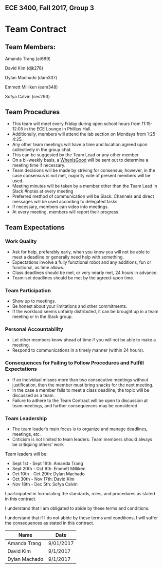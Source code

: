 ## ECE 3400, Fall 2017, Group 3

# Team Contract

## Team Members: 

Amanda Trang (at669)

David Kim (djk278)

Dylan Machado (dam337)

Emmett Milliken (eam348)

Sofya Calvin (sec293)
 
## Team Procedures

* This team will meet every Friday during open school hours from 11:15-12:05 in the ECE Lounge in Phillips Hall. 
* Additionally, members will attend the lab section on Mondays from 1:25-4:25.
* Any other team meetings will have a time and location agreed upon collectively in the group chat.
* This can be suggested by the Team Lead or any other member.
* On a bi-weekly basis, a [WhenIsGood](http://whenisgood.net/) will be sent out to determine a meeting time if necessary.
* Team decisions will be made by striving for consensus; however, in the case consensus is not met, majority vote of present members will be used.
* Meeting minutes will be taken by a member other than the Team Lead in Slack #notes at every meeting
* Preferred method of communication will be Slack. Channels and direct messages will be used according to delegated tasks.
* If necessary, members can video into meetings.
* At every meeting, members will report their progress.

## Team Expectations

### Work Quality
* Ask for help, preferably early, when you know you will not be able to meet a deadline or generally need help with something.
* Expectations involve a fully functional robot and any additions, fun or functional, as time allows.
* Class deadlines should be met, or very nearly met, 24 hours in advance.
* Team-set deadlines should be met by the agreed-upon time.

### Team Participation
* Show up to meetings.
* Be honest about your limitations and other commitments.
* If the workload seems unfairly distributed, it can be brought up in a team meeting or in the Slack group.

### Personal Accountability
* Let other members know ahead of time if you will not be able to make a meeting.
* Respond to communications in a timely manner (within 24 hours).

### Consequences for Failing to Follow Procedures and Fulfill Expectations
* If an individual misses more than two consecutive meetings without justification, then the member must bring snacks for the next meeting.
* In the case a member fails to meet a class deadline, the topic will be discussed as a team. 
* Failure to adhere to the Team Contract will be open to discussion at team meetings, and further consequences may be considered.

### Team Leadership
* The team leader’s main focus is to organize and manage deadlines, meetings, etc.
* Criticism is not limited to team leaders. Team members should always be critiquing others’ work

Team leaders will be:
* Sept 1st - Sept 19th: Amanda Trang
* Sept 20th - Oct 9th: Emmett Milliken
* Oct 10th - Oct 29th: Dylan Machado
* Oct 30th - Nov 17th: David Kim
* Nov 18th - Dec 5th: Sofya Calvin

I participated in formulating the standards, roles, and procedures as stated in this contract.

I understand that I am obligated to abide by these terms and conditions.

I understand that if I do not abide by these terms and conditions, I will suffer the consequences as stated in this contract.

Name | Date
-----|-----
Amanda Trang | 9/01/2017
David Kim | 9/1/2017
Dylan Machado | 9/1/2017




